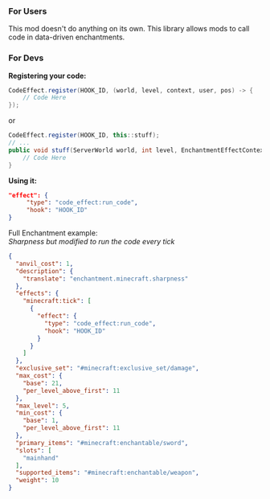 ### For Users
This mod doesn't do anything on its own. This library allows mods to call code in data-driven enchantments.

### For Devs
**Registering your code:**
```java
CodeEffect.register(HOOK_ID, (world, level, context, user, pos) -> {
    // Code Here
});
```
or
```java
CodeEffect.register(HOOK_ID, this::stuff);
// ...
public void stuff(ServerWorld world, int level, EnchantmentEffectContext context, Entity user, Vec3d pos) {
    // Code Here
}
```

**Using it:**
```json
"effect": {
     "type": "code_effect:run_code",
     "hook": "HOOK_ID"
}
```

Full Enchantment example:  
*Sharpness but modified to run the code every tick*
```json
{
  "anvil_cost": 1,
  "description": {
    "translate": "enchantment.minecraft.sharpness"
  },
  "effects": {
    "minecraft:tick": [
      {
        "effect": {
          "type": "code_effect:run_code",
          "hook": "HOOK_ID"
        }
      }
    ]
  },
  "exclusive_set": "#minecraft:exclusive_set/damage",
  "max_cost": {
    "base": 21,
    "per_level_above_first": 11
  },
  "max_level": 5,
  "min_cost": {
    "base": 1,
    "per_level_above_first": 11
  },
  "primary_items": "#minecraft:enchantable/sword",
  "slots": [
    "mainhand"
  ],
  "supported_items": "#minecraft:enchantable/weapon",
  "weight": 10
}
```